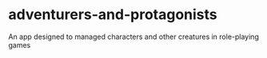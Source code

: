 # adventurers-and-protagonists
An app designed to managed characters and other creatures in role-playing games
